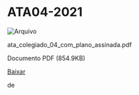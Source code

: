 


ATA04-2021
==========










![Arquivo](%2b%2bplone%2b%2bufalprofile/imgs/file-icon.png)

 ata\_colegiado\_04\_com\_plano\_assinada.pdf  

 Documento PDF
 (854.9KB)
 

[Baixar](%40%40download/file/ata_colegiado_04_com_plano_assinada.pdf)























 de 












